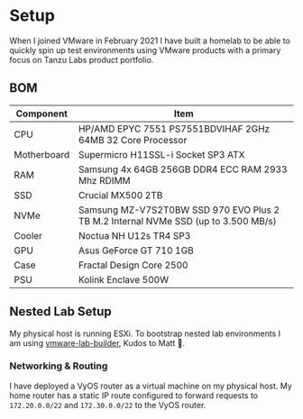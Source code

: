 # Setup

When I joined VMware in February 2021 I have built a homelab to be able to quickly spin up test environments using VMware products with a primary focus on Tanzu Labs product portfolio.

## BOM

| Component   | Item                                                                               |
|-------------|------------------------------------------------------------------------------------|
| CPU         | HP/AMD EPYC 7551 PS7551BDVIHAF 2GHz 64MB 32 Core Processor                         |
| Motherboard | Supermicro H11SSL-i Socket SP3 ATX                                                 |
| RAM         | Samsung 4x 64GB 256GB DDR4 ECC RAM 2933 Mhz RDIMM                                  |
| SSD         | Crucial MX500 2TB                                                                  |
| NVMe        | Samsung MZ-V7S2T0BW SSD 970 EVO Plus 2 TB M.2 Internal NVMe SSD (up to 3.500 MB/s) |
| Cooler      | Noctua NH U12s TR4 SP3                                                             |
| GPU         | Asus GeForce GT 710 1GB                                                            |
| Case        | Fractal Design Core 2500                                                           |
| PSU         | Kolink Enclave 500W                                                                |

## Nested Lab Setup

My physical host is running ESXi. To bootstrap nested lab environments I am using [vmware-lab-builder](https://github.com/laidbackware/vmware-lab-builder), Kudos to Matt :clap:.

### Networking & Routing

I have deployed a VyOS router as a virtual machine on my physical host. My home router has a static IP route configured to forward requests to `172.20.0.0/22` and `172.30.0.0/22` to the VyOS router.
